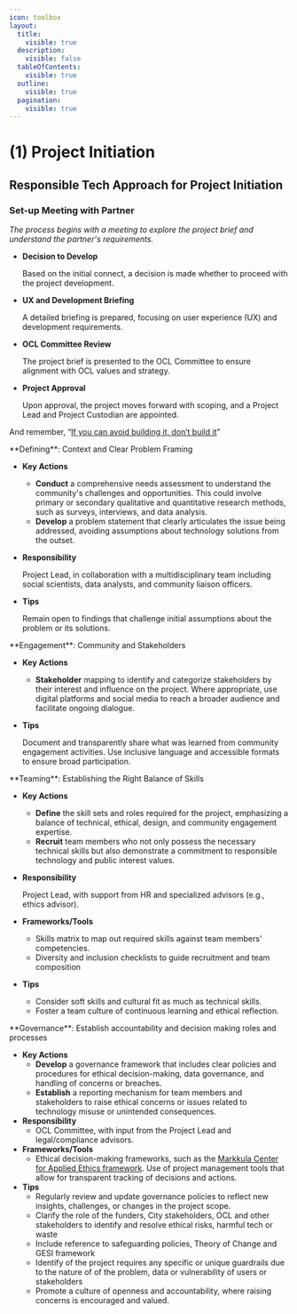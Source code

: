 ```yaml
---
icon: toolbox
layout:
  title:
    visible: true
  description:
    visible: false
  tableOfContents:
    visible: true
  outline:
    visible: true
  pagination:
    visible: true
---
```


# (1) Project Initiation

## **Responsible Tech Approach for Project Initiation**

### **Set-up Meeting with Partner**

_The process begins with a meeting to explore the project brief and understand the partner's requirements._

*   **Decision to Develop**

    Based on the initial connect, a decision is made whether to proceed with the project development.
*   **UX and Development Briefing**

    A detailed briefing is prepared, focusing on user experience (UX) and development requirements.
*   **OCL Committee Review**

    The project brief is presented to the OCL Committee to ensure alignment with OCL values and strategy.
*   **Project Approval**

    Upon approval, the project moves forward with scoping, and a Project Lead and Project Custodian are appointed.

And remember, “[If you can avoid building it, don’t build it](https://mitgovlab.org/resources/dont-build-it-a-guide-for-practitioners-in-civic-tech/)”

&#x20;\*\*Defining\*\*: Context and Clear Problem Framing

* **Key Actions**
  * **Conduct** a comprehensive needs assessment to understand the community's challenges and opportunities. This could involve primary or secondary qualitative and quantitative research methods, such as surveys, interviews, and data analysis.
  * **Develop** a problem statement that clearly articulates the issue being addressed, avoiding assumptions about technology solutions from the outset.
*   **Responsibility**

    Project Lead, in collaboration with a multidisciplinary team including social scientists, data analysts, and community liaison officers.
*   **Tips**

    Remain open to findings that challenge initial assumptions about the problem or its solutions.

&#x20;\*\*Engagement\*\*: Community and Stakeholders

* **Key Actions**
  * **Stakeholder** mapping to identify and categorize stakeholders by their interest and influence on the project. Where appropriate, use digital platforms and social media to reach a broader audience and facilitate ongoing dialogue.
*   **Tips**

    Document and transparently share what was learned from community engagement activities. Use inclusive language and accessible formats to ensure broad participation.

&#x20;\*\*Teaming\*\*: Establishing the Right Balance of Skills

* **Key Actions**
  * **Define** the skill sets and roles required for the project, emphasizing a balance of technical, ethical, design, and community engagement expertise.
  * **Recruit** team members who not only possess the necessary technical skills but also demonstrate a commitment to responsible technology and public interest values.
*   **Responsibility**

    Project Lead, with support from HR and specialized advisors (e.g., ethics advisor).
* **Frameworks/Tools**
  * Skills matrix to map out required skills against team members' competencies.
  * Diversity and inclusion checklists to guide recruitment and team composition
* **Tips**
  * Consider soft skills and cultural fit as much as technical skills.
  * Foster a team culture of continuous learning and ethical reflection.

&#x20;\*\*Governance\*\*: Establish accountability and decision making roles and processes

* **Key Actions**
  * **Develop** a governance framework that includes clear policies and procedures for ethical decision-making, data governance, and handling of concerns or breaches.
  * **Establish** a reporting mechanism for team members and stakeholders to raise ethical concerns or issues related to technology misuse or unintended consequences.
* **Responsibility**
  * OCL Committee, with input from the Project Lead and legal/compliance advisors.
* **Frameworks/Tools**
  * Ethical decision-making frameworks, such as the [Markkula Center for Applied Ethics framework](https://www.cse.sc.edu/\~mgv/csce390f22/MarkkulaFramework.pdf). Use of project management tools that allow for transparent tracking of decisions and actions.
* **Tips**
  * Regularly review and update governance policies to reflect new insights, challenges, or changes in the project scope.
  * Clarify the role of the funders, City stakeholders, OCL and other stakeholders to identify and resolve ethical risks, harmful tech or waste
  * Include reference to safeguarding policies, Theory of Change and GESI framework
  * Identify of the project requires any specific or unique guardrails due to the nature of of the problem, data or vulnerability of users or stakeholders
  * Promote a culture of openness and accountability, where raising concerns is encouraged and valued.
